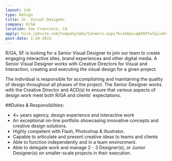 ```yaml
---
layout: job
type: Design
title: Sr. Visual Designer
company: R/GA
location: San Francisco, CA
apply: hire.jobvite.com/CompanyJobs/Careers.aspx?k=Job&c=qAX9Vfwl&j=ohx9WfwD
post-date: 1-20-2013
--- 
```


R/GA, SF is looking for a Senior Visual Designer to join our team to create engaging interactive sites, brand experiences and other digital media. A Senior Visual Designer works with Creative Directors for Visual and Interaction, creating and executing the visual design for a given project.
 
The individual is responsible for accomplishing and maintaining the quality of design throughout all phases of the project. The Senior Designer works with the Creative Director and ACD(s) to ensure that various aspects of design work meet both R/GA and clients’ expectations.
 
##Duties & Responsibilities:
* 4+ years agency, design experience and interactive work
* An exceptional on-line portfolio showcasing innovative concepts and creative design solutions.
* Highly competent with Flash, Photoshop & Illustrator.
* Capable to articulate and present creative ideas to teams and clients
* Able to function independently and in a team environment.
* Able to delegate work and manage 2 - 3 Designer(s), or Junior Designer(s) on smaller-scale projects in their execution.
 
